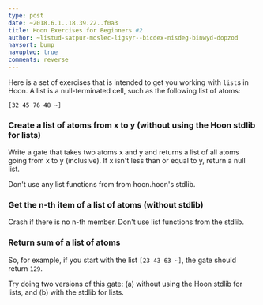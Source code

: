 ```yaml
---
type: post
date: ~2018.6.1..18.39.22..f0a3
title: Hoon Exercises for Beginners #2
author: ~listud-satpur-moslec-ligsyr--bicdex-nisdeg-binwyd-dopzod
navsort: bump
navuptwo: true
comments: reverse
---
```


Here is a set of exercises that is intended to get you working with `list`s in Hoon.  A list is a null-terminated cell, such as the following list of atoms:

```
[32 45 76 48 ~]
```

### Create a list of atoms from x to y (without using the Hoon stdlib for lists)

Write a gate that takes two atoms x and y and returns a list of all atoms going from x to y (inclusive).  If x isn't less than or equal to y, return a null list.

Don't use any list functions from from hoon.hoon's stdlib.

### Get the n-th item of a list of atoms (without stdlib)

Crash if there is no n-th member.  Don't use list functions from the stdlib.

### Return sum of a list of atoms

So, for example, if you start with the list `[23 43 63 ~]`, the gate should return `129`.

Try doing two versions of this gate: (a) without using the Hoon stdlib for lists, and (b) with the stdlib for lists.